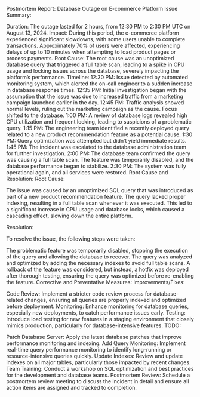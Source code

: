 Postmortem Report: Database Outage on E-commerce Platform
Issue Summary:

Duration: The outage lasted for 2 hours, from 12:30 PM to 2:30 PM UTC on August 13, 2024.
Impact: During this period, the e-commerce platform experienced significant slowdowns, with some users unable to complete transactions. Approximately 70% of users were affected, experiencing delays of up to 10 minutes when attempting to load product pages or process payments.
Root Cause: The root cause was an unoptimized database query that triggered a full table scan, leading to a spike in CPU usage and locking issues across the database, severely impacting the platform’s performance.
Timeline:
12:30 PM: Issue detected by automated monitoring system, which alerted the on-call engineer to a sudden increase in database response times.
12:35 PM: Initial investigation began with the assumption that the issue was due to increased traffic from a marketing campaign launched earlier in the day.
12:45 PM: Traffic analysis showed normal levels, ruling out the marketing campaign as the cause. Focus shifted to the database.
1:00 PM: A review of database logs revealed high CPU utilization and frequent locking, leading to suspicions of a problematic query.
1:15 PM: The engineering team identified a recently deployed query related to a new product recommendation feature as a potential cause.
1:30 PM: Query optimization was attempted but didn’t yield immediate results.
1:45 PM: The incident was escalated to the database administration team for further investigation.
2:00 PM: The database team confirmed the query was causing a full table scan. The feature was temporarily disabled, and the database performance began to stabilize.
2:30 PM: The system was fully operational again, and all services were restored.
Root Cause and Resolution:
Root Cause:

The issue was caused by an unoptimized SQL query that was introduced as part of a new product recommendation feature. The query lacked proper indexing, resulting in a full table scan whenever it was executed. This led to a significant increase in CPU usage and database locks, which caused a cascading effect, slowing down the entire platform.

Resolution:

To resolve the issue, the following steps were taken:

The problematic feature was temporarily disabled, stopping the execution of the query and allowing the database to recover.
The query was analyzed and optimized by adding the necessary indexes to avoid full table scans.
A rollback of the feature was considered, but instead, a hotfix was deployed after thorough testing, ensuring the query was optimized before re-enabling the feature.
Corrective and Preventative Measures:
Improvements/Fixes:

Code Review: Implement a stricter code review process for database-related changes, ensuring all queries are properly indexed and optimized before deployment.
Monitoring: Enhance monitoring for database queries, especially new deployments, to catch performance issues early.
Testing: Introduce load testing for new features in a staging environment that closely mimics production, particularly for database-intensive features.
TODO:

Patch Database Server: Apply the latest database patches that improve performance monitoring and indexing.
Add Query Monitoring: Implement real-time query performance monitoring to identify long-running or resource-intensive queries quickly.
Update Indexes: Review and update indexes on all major tables, particularly those impacted by recent changes.
Team Training: Conduct a workshop on SQL optimization and best practices for the development and database teams.
Postmortem Review: Schedule a postmortem review meeting to discuss the incident in detail and ensure all action items are assigned and tracked to completion.